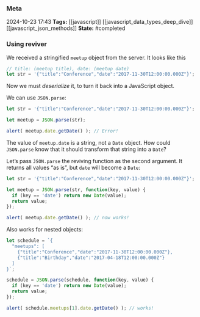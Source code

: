 ### Meta
2024-10-23 17:43
**Tags:** [[javascript]] [[javascript_data_types_deep_dive]] [[javascript_json_methods]]
	**State:** #completed 

### Using reviver
We received a stringified `meetup` object from the server. It looks like this

```JavaScript title:app.js
// title: (meetup title), date: (meetup date)
let str = '{"title":"Conference","date":"2017-11-30T12:00:00.000Z"}';
```

Now we must *deserialize* it, to turn it back into a JavaScript object.

We can use `JSON.parse`:

```JavaScript title:app.js
let str = '{"title":"Conference","date":"2017-11-30T12:00:00.000Z"}';

let meetup = JSON.parse(str);

alert( meetup.date.getDate() ); // Error!
```

The value of `meetup.date` is a string, not a `Date` object. How could `JSON.parse` know that it should transform that string into a `Date`?

Let’s pass `JSON.parse` the reviving function as the second argument. It returns all values “as is”, but `date` will become a `Date`:

```JavaScript title:app.js
let str = '{"title":"Conference","date":"2017-11-30T12:00:00.000Z"}';

let meetup = JSON.parse(str, function(key, value) {
  if (key == 'date') return new Date(value);
  return value;
});

alert( meetup.date.getDate() ); // now works!
```

Also works for nested objects:

```JavaScript title:app.js
let schedule = `{
  "meetups": [
    {"title":"Conference","date":"2017-11-30T12:00:00.000Z"},
    {"title":"Birthday","date":"2017-04-18T12:00:00.000Z"}
  ]
}`;

schedule = JSON.parse(schedule, function(key, value) {
  if (key == 'date') return new Date(value);
  return value;
});

alert( schedule.meetups[1].date.getDate() ); // works!
```